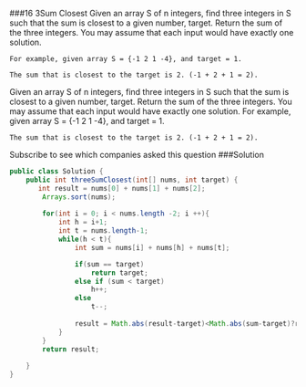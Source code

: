 ###16 3Sum Closest
Given an array S of n integers, find three integers in S such that the sum is closest to a given number, target. Return the sum of the three integers. You may assume that each input would have exactly one solution.

    For example, given array S = {-1 2 1 -4}, and target = 1.

    The sum that is closest to the target is 2. (-1 + 2 + 1 = 2).
Given an array S of n integers, find three integers in S such that the sum is closest to a given number, target. Return the sum of the three integers. You may assume that each input would have exactly one solution.
    For example, given array S = {-1 2 1 -4}, and target = 1.

    The sum that is closest to the target is 2. (-1 + 2 + 1 = 2).
Subscribe to see which companies asked this question
###Solution
```java
public class Solution {
    public int threeSumClosest(int[] nums, int target) {
       int result = nums[0] + nums[1] + nums[2];
		Arrays.sort(nums);
		
		for(int i = 0; i < nums.length -2; i ++){
			int h = i+1;
			int t = nums.length-1;
			while(h < t){
				int sum = nums[i] + nums[h] + nums[t];

				if(sum == target)
					return target;
				else if (sum < target)
					h++;
				else
					t--;
				
				result = Math.abs(result-target)<Math.abs(sum-target)?result:sum;
			}
		}
		return result;	
        
    }
}